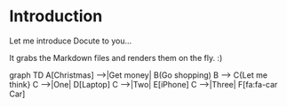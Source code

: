 # Introduction

Let me introduce Docute to you...

It grabs the Markdown files and renders them on the fly. :)

<mermaid-graph>
graph TD
  A[Christmas] -->|Get money| B(Go shopping)
  B --> C{Let me think}
  C -->|One| D[Laptop]
  C -->|Two| E[iPhone]
  C -->|Three| F[fa:fa-car Car]
</mermaid-graph>
